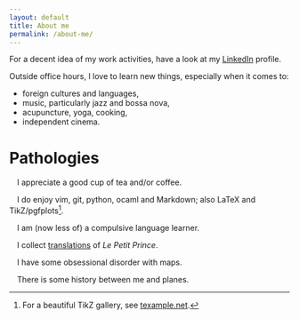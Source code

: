 ```yaml
---
layout: default
title: About me
permalink: /about-me/
---
```


For a decent idea of my work activities, have a look at my [LinkedIn](https://linkedin.com/in/xoolive) profile.

Outside office hours, I love to learn new things, especially when it comes to:

  - foreign cultures and languages,
  - music, particularly jazz and bossa nova,
  - acupuncture, yoga, cooking,
  - independent cinema.


# Pathologies


<i class="fas fa-coffee fa-lg" style="margin-right: 1em; width: 15pt"></i>
I appreciate a good cup of tea and/or coffee.

<i class="fas fa-code fa-lg" style="margin-right: 1em; width: 15pt"></i>
I do enjoy vim, git, python, ocaml and Markdown; also LaTeX and TikZ/pgfplots[^1].

[^1]: For a beautiful TikZ gallery, see [texample.net](http://texample.net).

<i class="fas fa-globe fa-lg" style="margin-right: 1em; width: 15pt"></i>
I am (now less of) a compulsive language learner.

<i class="fas fa-book fa-lg" style="margin-right: 1em; width: 15pt"></i>
I collect [translations](/le-petit-prince) of *Le Petit Prince*.

<i class="far fa-map fa-lg" style="margin-right: 1em; width: 15pt"></i>
I have some obsessional disorder with maps.

<i class="far fa-paper-plane fa-lg" style="margin-right: 1em; width: 15pt"></i>
There is some history between me and planes.
